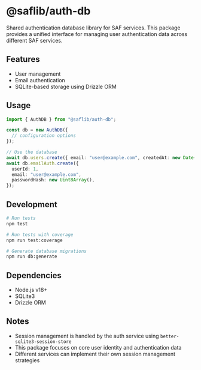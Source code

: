 # @saflib/auth-db

Shared authentication database library for SAF services. This package provides a unified interface for managing user authentication data across different SAF services.

## Features

- User management
- Email authentication
- SQLite-based storage using Drizzle ORM

## Usage

```typescript
import { AuthDB } from "@saflib/auth-db";

const db = new AuthDB({
  // configuration options
});

// Use the database
await db.users.create({ email: "user@example.com", createdAt: new Date() });
await db.emailAuth.create({
  userId: 1,
  email: "user@example.com",
  passwordHash: new Uint8Array(),
});
```

## Development

```bash
# Run tests
npm test

# Run tests with coverage
npm run test:coverage

# Generate database migrations
npm run db:generate
```

## Dependencies

- Node.js v18+
- SQLite3
- Drizzle ORM

## Notes

- Session management is handled by the auth service using `better-sqlite3-session-store`
- This package focuses on core user identity and authentication data
- Different services can implement their own session management strategies
